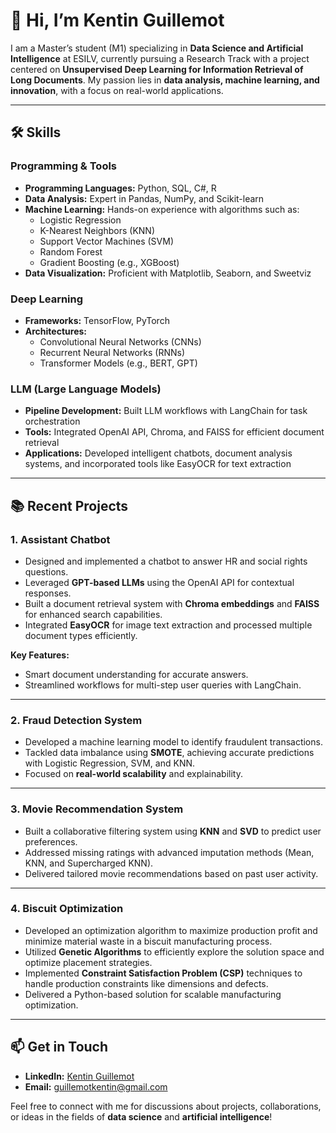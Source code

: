 # 👋 Hi, I’m Kentin Guillemot

I am a Master’s student (M1) specializing in **Data Science and Artificial Intelligence** at ESILV, currently pursuing a Research Track with a project centered on **Unsupervised Deep Learning for Information Retrieval of Long Documents**. My passion lies in **data analysis, machine learning, and innovation**, with a focus on real-world applications.

---

## 🛠️ Skills

### **Programming & Tools**
- **Programming Languages:** Python, SQL, C#, R  
- **Data Analysis:** Expert in Pandas, NumPy, and Scikit-learn  
- **Machine Learning:** Hands-on experience with algorithms such as:
  - Logistic Regression
  - K-Nearest Neighbors (KNN)
  - Support Vector Machines (SVM)
  - Random Forest
  - Gradient Boosting (e.g., XGBoost)  
- **Data Visualization:** Proficient with Matplotlib, Seaborn, and Sweetviz  

### **Deep Learning**
- **Frameworks:** TensorFlow, PyTorch  
- **Architectures:** 
  - Convolutional Neural Networks (CNNs)
  - Recurrent Neural Networks (RNNs)
  - Transformer Models (e.g., BERT, GPT)  

### **LLM (Large Language Models)**
- **Pipeline Development:** Built LLM workflows with LangChain for task orchestration  
- **Tools:** Integrated OpenAI API, Chroma, and FAISS for efficient document retrieval  
- **Applications:** Developed intelligent chatbots, document analysis systems, and incorporated tools like EasyOCR for text extraction  

---

## 📚 Recent Projects

### 1. **Assistant Chatbot**
- Designed and implemented a chatbot to answer HR and social rights questions.  
- Leveraged **GPT-based LLMs** using the OpenAI API for contextual responses.  
- Built a document retrieval system with **Chroma embeddings** and **FAISS** for enhanced search capabilities.  
- Integrated **EasyOCR** for image text extraction and processed multiple document types efficiently.  

**Key Features:**
- Smart document understanding for accurate answers.  
- Streamlined workflows for multi-step user queries with LangChain.  

---

### 2. **Fraud Detection System**
- Developed a machine learning model to identify fraudulent transactions.  
- Tackled data imbalance using **SMOTE**, achieving accurate predictions with Logistic Regression, SVM, and KNN.  
- Focused on **real-world scalability** and explainability.  

---

### 3. **Movie Recommendation System**
- Built a collaborative filtering system using **KNN** and **SVD** to predict user preferences.  
- Addressed missing ratings with advanced imputation methods (Mean, KNN, and Supercharged KNN).  
- Delivered tailored movie recommendations based on past user activity.  

---

### 4. **Biscuit Optimization**
- Developed an optimization algorithm to maximize production profit and minimize material waste in a biscuit manufacturing process.  
- Utilized **Genetic Algorithms** to efficiently explore the solution space and optimize placement strategies.  
- Implemented **Constraint Satisfaction Problem (CSP)** techniques to handle production constraints like dimensions and defects.  
- Delivered a Python-based solution for scalable manufacturing optimization.  

---

## 📫 Get in Touch
- **LinkedIn:** [Kentin Guillemot](https://linkedin.com)  
- **Email:** guillemotkentin@gmail.com  

Feel free to connect with me for discussions about projects, collaborations, or ideas in the fields of **data science** and **artificial intelligence**!
